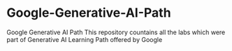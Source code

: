 # Google-Generative-AI-Path
Google Generative AI Path
This repository countains all the labs which were part of Generative AI Learning Path offered by Google
